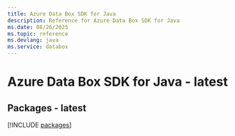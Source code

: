 ```yaml
---
title: Azure Data Box SDK for Java
description: Reference for Azure Data Box SDK for Java
ms.date: 08/26/2025
ms.topic: reference
ms.devlang: java
ms.service: databox
---
```

# Azure Data Box SDK for Java - latest
## Packages - latest
[!INCLUDE [packages](data-box-index.md)]
